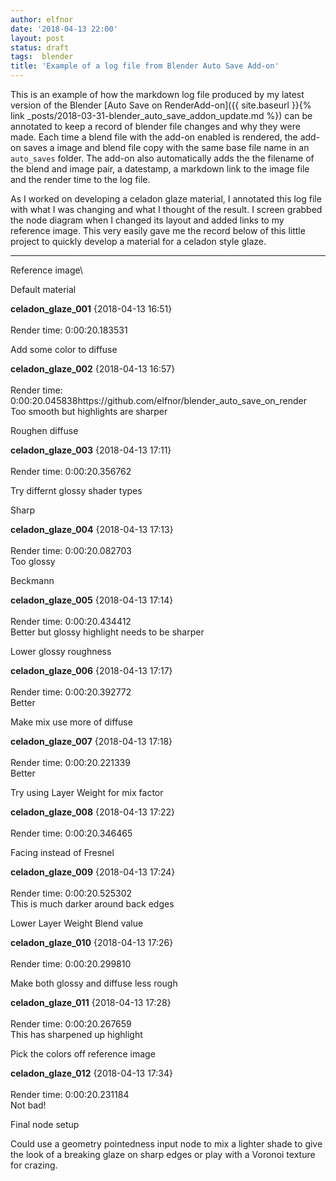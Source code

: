 ```yaml
---
author: elfnor
date: '2018-04-13 22:00'
layout: post
status: draft
tags:  blender
title: 'Example of a log file from Blender Auto Save Add-on'
---
```


This is an example of how the markdown log file produced by my latest version of the Blender [Auto Save on RenderAdd-on]({{ site.baseurl }}{% link _posts/2018-03-31-blender_auto_save_addon_update.md %}) can be annotated to keep a record of blender file changes and why they were made. Each time a blend file with the add-on enabled is rendered, the add-on saves a image and blend file copy with the same base file name in an `auto_saves` folder. The add-on also automatically adds the the filename of the blend and image pair, a datestamp, a markdown link to the image file and the render time to the log file.

As I worked on developing a celadon glaze material, I annotated this log file with what I was changing and what I thought of the result. I screen grabbed the node diagram when I changed its layout and added links to my reference image. This very easily gave me the record below of this little project to quickly develop a material for a celadon style glaze.

------------------------------------------------------------------------

Reference image\

Default material

**celadon\_glaze\_001** {2018-04-13 16:51}\
\
Render time: 0:00:20.183531

Add some color to diffuse

**celadon\_glaze\_002** {2018-04-13 16:57}\
\
Render time: 0:00:20.045838https://github.com/elfnor/blender\_auto\_save\_on\_render\
Too smooth but highlights are sharper

Roughen diffuse

**celadon\_glaze\_003** {2018-04-13 17:11}\
\
Render time: 0:00:20.356762

Try differnt glossy shader types

Sharp

**celadon\_glaze\_004** {2018-04-13 17:13}\
\
Render time: 0:00:20.082703\
Too glossy

Beckmann

**celadon\_glaze\_005** {2018-04-13 17:14}\
\
Render time: 0:00:20.434412\
Better but glossy highlight needs to be sharper

Lower glossy roughness

**celadon\_glaze\_006** {2018-04-13 17:17}\
\
Render time: 0:00:20.392772\
Better

Make mix use more of diffuse

**celadon\_glaze\_007** {2018-04-13 17:18}\
\
Render time: 0:00:20.221339\
Better

Try using Layer Weight for mix factor

**celadon\_glaze\_008** {2018-04-13 17:22}\
\
Render time: 0:00:20.346465

Facing instead of Fresnel

**celadon\_glaze\_009** {2018-04-13 17:24}\
\
Render time: 0:00:20.525302\
This is much darker around back edges

Lower Layer Weight Blend value

**celadon\_glaze\_010** {2018-04-13 17:26}\
\
Render time: 0:00:20.299810

Make both glossy and diffuse less rough

**celadon\_glaze\_011** {2018-04-13 17:28}\
\
Render time: 0:00:20.267659\
This has sharpened up highlight

Pick the colors off reference image

**celadon\_glaze\_012** {2018-04-13 17:34}\
\
Render time: 0:00:20.231184\
Not bad!

Final node setup

Could use a geometry pointedness input node to mix a lighter shade to give the look of a breaking glaze on sharp edges or play with a Voronoi texture for crazing.
